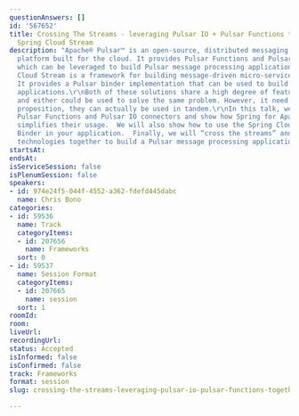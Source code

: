 ```yaml
---
questionAnswers: []
id: '567652'
title: Crossing The Streams - leveraging Pulsar IO + Pulsar Functions together with
  Spring Cloud Stream
description: "Apache® Pulsar™ is an open-source, distributed messaging and streaming
  platform built for the cloud. It provides Pulsar Functions and Pulsar IO connectors
  which can be leveraged to build Pulsar message processing applications.\r\nSpring
  Cloud Stream is a framework for building message-driven micro-service applications.
  It provides a Pulsar binder implementation that can be used to build Pulsar message-processing
  applications.\r\nBoth of these solutions share a high degree of feature overlap
  and either could be used to solve the same problem. However, it need not be an ‘either-or’
  proposition, they can actually be used in tandem.\r\nIn this talk, we will demonstrate
  Pulsar Functions and Pulsar IO connectors and show how Spring for Apache Pulsar
  simplifies their usage.  We will also show how to use the Spring Cloud Stream Pulsar
  Binder in your application.  Finally, we will “cross the streams” and leverage these
  technologies together to build a Pulsar message processing application."
startsAt: 
endsAt: 
isServiceSession: false
isPlenumSession: false
speakers:
- id: 974e24f5-044f-4552-a362-fdefd445dabc
  name: Chris Bono
categories:
- id: 59536
  name: Track
  categoryItems:
  - id: 207656
    name: Frameworks
  sort: 0
- id: 59537
  name: Session Format
  categoryItems:
  - id: 207665
    name: session
  sort: 1
roomId: 
room: 
liveUrl: 
recordingUrl: 
status: Accepted
isInformed: false
isConfirmed: false
track: Frameworks
format: session
slug: crossing-the-streams-leveraging-pulsar-io-pulsar-functions-together-with-spring-cloud-stream

---
```

